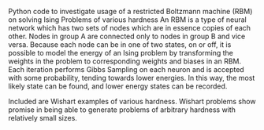 Python code to investigate usage of a restricted Boltzmann machine (RBM) on solving Ising Problems of various hardness
An RBM is a type of neural network which has two sets of nodes which are in essence copies of each other. Nodes in group A are connected only to nodes in group B and vice versa. Because each node can be in one of two states, on or off, it is possible to model the energy of an Ising problem by transforming the weights in the problem to corresponding weights and biases in an RBM. Each iteration performs Gibbs Sampling on each neuron and is accepted with some probability, tending towards lower energies. In this way, the most likely state can be found, and lower energy states can be recorded. 

Included are Wishart examples of various hardness. Wishart problems show promise in being able to generate problems of arbitrary hardness with relatively small sizes.
